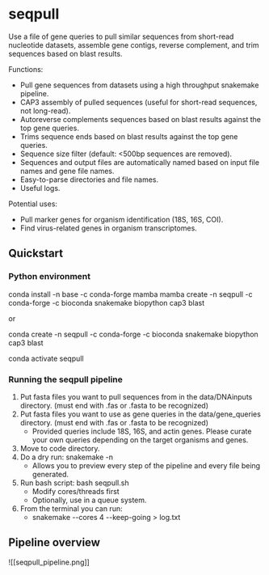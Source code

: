 # seqpull

Use a file of gene queries to pull similar sequences from short-read nucleotide datasets, assemble gene contigs, reverse complement, and trim sequences based on blast results.

Functions:
- Pull gene sequences from datasets using a high throughput snakemake pipeline.
- CAP3 assembly of pulled sequences (useful for short-read sequences, not long-read).
- Autoreverse complements sequences based on blast results against the top gene queries.
- Trims sequence ends based on blast results against the top gene queries.
- Sequence size filter (default: <500bp sequences are removed).
- Sequences and output files are automatically named based on input file names and gene file names.
- Easy-to-parse directories and file names.
- Useful logs.

Potential uses:
- Pull marker genes for organism identification (18S, 16S, COI).
- Find virus-related genes in organism transcriptomes.

## Quickstart

### Python environment

conda install -n base -c conda-forge mamba
mamba create -n seqpull -c conda-forge -c bioconda snakemake biopython cap3 blast

or 

conda create -n seqpull -c conda-forge -c bioconda snakemake biopython cap3 blast

conda activate seqpull

### Running the seqpull pipeline

1. Put fasta files you want to pull sequences from in the data/DNAinputs directory. (must end with .fas or .fasta to be recognized)
2. Put fasta files you want to use as gene queries in the data/gene_queries directory. (must end with .fas or .fasta to be recognized)
    - Provided queries include 18S, 16S, and actin genes. Please curate your own queries depending on the target organisms and genes.
3. Move to code directory.
4. Do a dry run: snakemake -n
    - Allows you to preview every step of the pipeline and every file being generated.
5. Run bash script: bash seqpull.sh 
    - Modify cores/threads first 
    - Optionally, use in a queue system.
6. From the terminal you can run:
    - snakemake --cores 4 --keep-going > log.txt

## Pipeline overview

![[seqpull_pipeline.png]]